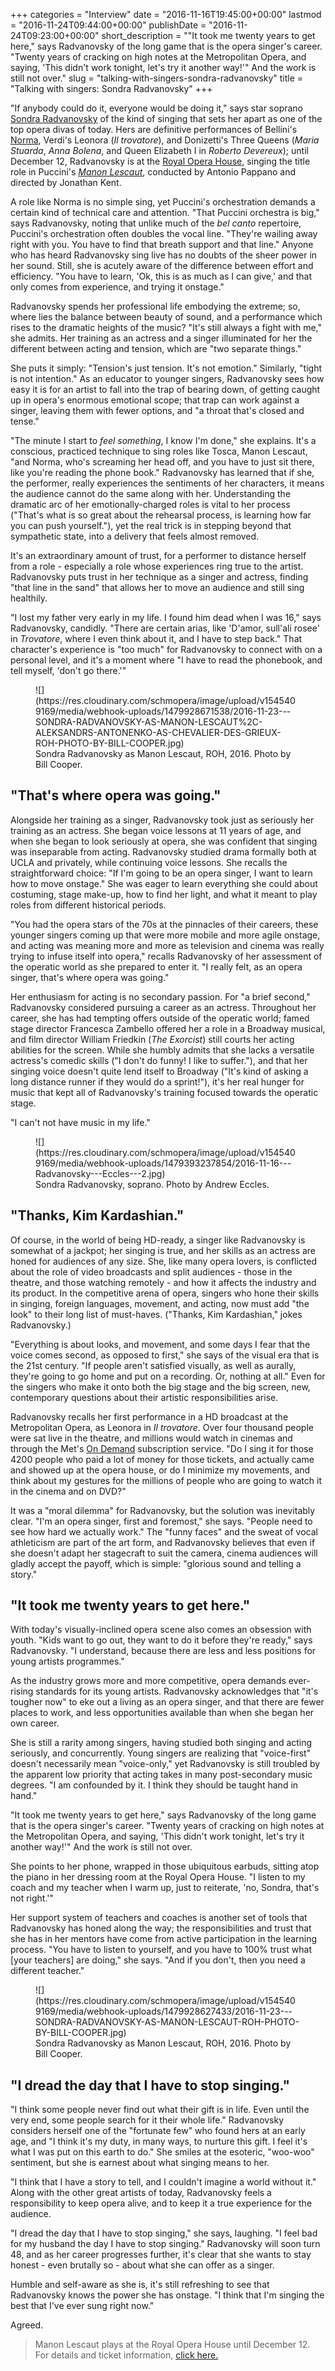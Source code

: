 +++
categories = "Interview"
date = "2016-11-16T19:45:00+00:00"
lastmod = "2016-11-24T09:44:00+00:00"
publishDate = "2016-11-24T09:23:00+00:00"
short_description = "&quot;It took me twenty years to get here,&quot; says Radvanovsky of the long game that is the opera singer&#039;s career. &quot;Twenty years of cracking on high notes at the Metropolitan Opera, and saying, &#039;This didn&#039;t work tonight, let&#039;s try it another way!&#039;&quot; And the work is still not over."
slug = "talking-with-singers-sondra-radvanovsky"
title = "Talking with singers: Sondra Radvanovsky"
+++

"If anybody could do it, everyone would be doing it," says star soprano [Sondra Radvanovsky](/scene/people/sondra-radvanovsky/) of the kind of singing that sets her apart as one of the top opera divas of today. Hers are definitive performances of Bellini's [Norma](/review-sondra-slays-in-bellini-masterwork/), Verdi's Leonora (*Il trovatore*), and Donizetti's Three Queens (*Maria Stuarda*, *Anna Bolena*, and Queen Elizabeth I in *Roberto Devereux*); until December 12, Radvanovsky is at the [Royal Opera House](/scene/companies/royal-opera-house/), singing the title role in Puccini's [*Manon Lescaut*](http://www.roh.org.uk/productions/manon-lescaut-by-jonathan-kent), conducted by Antonio Pappano and directed by Jonathan Kent.

A role like Norma is no simple sing, yet Puccini's orchestration demands a certain kind of technical care and attention. "That Puccini orchestra is big," says Radvanovsky, noting that unlike much of the *bel canto* repertoire, Puccini's orchestration often doubles the vocal line. "They're wailing away right with you. You have to find that breath support and that line." Anyone who has heard Radvanovsky sing live has no doubts of the sheer power in her sound. Still, she is acutely aware of the difference between effort and efficiency. "You have to learn, 'Ok, this is as much as I can give,' and that only comes from experience, and trying it onstage."

Radvanovsky spends her professional life embodying the extreme; so, where lies the balance between beauty of sound, and a performance which rises to the dramatic heights of the music? "It's still always a fight with me," she admits. Her training as an actress and a singer illuminated for her the different between acting and tension, which are "two separate things."

She puts it simply: "Tension's just tension. It's not emotion." Similarly, "tight is not intention." As an educator to younger singers, Radvanovsky sees how easy it is for an artist to fall into the trap of bearing down, of getting caught up in opera's enormous emotional scope; that trap can work against a singer, leaving them with fewer options, and "a throat that's closed and tense."

"The minute I start to *feel something*, I know I'm done," she explains. It's a conscious, practiced technique to sing roles like Tosca, Manon Lescaut, "and Norma, who's screaming her head off, and you have to just sit there, like you're reading the phone book." Radvanovsky has learned that if she, the performer, really experiences the sentiments of her characters, it means the audience cannot do the same along with her. Understanding the dramatic arc of her emotionally-charged roles is vital to her process ("That's what is so great about the rehearsal process, is learning how far you can push yourself."), yet the real trick is in stepping beyond that sympathetic state, into a delivery that feels almost removed. 

It's an extraordinary amount of trust, for a performer to distance herself from a role - especially a role whose experiences ring true to the artist. Radvanovsky puts trust in her technique as a singer and actress, finding "that line in the sand" that allows her to move an audience and still sing healthily.

"I lost my father very early in my life. I found him dead when I was 16," says Radvanovsky, candidly. "There are certain arias, like 'D'amor, sull'ali rosee' in *Trovatore*, where I even think about it, and I have to step back." That character's experience is "too much" for Radvanovsky to connect with on a personal level, and it's a moment where "I have to read the phonebook, and tell myself, 'don't go there.'"

<figure data-type="image">
![](https://res.cloudinary.com/schmopera/image/upload/v1545409169/media/webhook-uploads/1479928671538/2016-11-23---SONDRA-RADVANOVSKY-AS-MANON-LESCAUT%2C-ALEKSANDRS-ANTONENKO-AS-CHEVALIER-DES-GRIEUX-ROH-PHOTO-BY-BILL-COOPER.jpg)
<figcaption>Sondra Radvanovsky as Manon Lescaut, ROH, 2016. Photo by Bill Cooper.</figcaption>
</figure>

## "That's where opera was going."

Alongside her training as a singer, Radvanovsky took just as seriously her training as an actress. She began voice lessons at 11 years of age, and when she began to look seriously at opera, she was confident that singing was inseparable from acting. Radvanovsky studied drama formally both at UCLA and privately, while continuing voice lessons. She recalls the straightforward choice: "If I'm going to be an opera singer, I want to learn how to move onstage." She was eager to learn everything she could about costuming, stage make-up, how to find her light, and what it meant to play roles from different historical periods.

"You had the opera stars of the 70s at the pinnacles of their careers, these younger singers coming up that were more mobile and more agile onstage, and acting was meaning more and more as television and cinema was really trying to infuse itself into opera," recalls Radvanovsky of her assessment of the operatic world as she prepared to enter it. "I really felt, as an opera singer, that's where opera was going."

Her enthusiasm for acting is no secondary passion. For "a brief second," Radvanovsky considered pursuing a career as an actress. Throughout her career, she has had tempting offers outside of the operatic world; famed stage director Francesca Zambello offered her a role in a Broadway musical, and film director William Friedkin (*The Exorcist*) still courts her acting abilities for the screen. While she humbly admits that she lacks a versatile actress's comedic skills ("I don't do funny! I like to suffer."), and that her singing voice doesn't quite lend itself to Broadway ("It's kind of asking a long distance runner if they would do a sprint!"), it's her real hunger for music that kept all of Radvanovsky's training focused towards the operatic stage.

"I can't not have music in my life."

<figure data-type="image">
![](https://res.cloudinary.com/schmopera/image/upload/v1545409169/media/webhook-uploads/1479393237854/2016-11-16---Radvanovsky---Eccles---2.jpg)
<figcaption>Sondra Radvanovsky, soprano. Photo by Andrew Eccles.</figcaption>
</figure>

## "Thanks, Kim Kardashian."

Of course, in the world of being HD-ready, a singer like Radvanovsky is somewhat of a jackpot; her singing is true, and her skills as an actress are honed for audiences of any size. She, like many opera lovers, is conflicted about the role of video broadcasts and split audiences - those in the theatre, and those watching remotely - and how it affects the industry and its product. In the competitive arena of opera, singers who hone their skills in singing, foreign languages, movement, and acting, now must add "the look" to their long list of must-haves. ("Thanks, Kim Kardashian," jokes Radvanovsky.)

"Everything is about looks, and movement, and some days I fear that the voice comes second, as opposed to first," she says of the visual era that is the 21st century. "If people aren't satisfied visually, as well as aurally, they're going to go home and put on a recording. Or, nothing at all." Even for the singers who make it onto both the big stage and the big screen, new, contemporary questions about their artistic responsibilities arise.

Radvanovsky recalls her first performance in a HD broadcast at the Metropolitan Opera, as Leonora in *Il trovatore*. Over four thousand people were sat live in the theatre, and millions would watch in cinemas and through the Met's [On Demand](http://www.metopera.org/Season/On-Demand/) subscription service. "Do I sing it for those 4200 people who paid a lot of money for those tickets, and actually came and showed up at the opera house, or do I minimize my movements, and think about my gestures for the millions of people who are going to watch it in the cinema and on DVD?"

It was a "moral dilemma" for Radvanovsky, but the solution was inevitably clear. "I'm an opera singer, first and foremost," she says. "People need to see how hard we actually work." The "funny faces" and the sweat of vocal athleticism are part of the art form, and Radvanovsky believes that even if she doesn't adapt her stagecraft to suit the camera, cinema audiences will gladly accept the payoff, which is simple: "glorious sound and telling a story."

## "It took me twenty years to get here."

With today's visually-inclined opera scene also comes an obsession with youth. "Kids want to go out, they want to do it before they're ready," says Radvanovsky. "I understand, because there are less and less positions for young artists programmes."

As the industry grows more and more competitive, opera demands ever-rising standards for its young artists. Radvanovsky acknowledges that "it's tougher now" to eke out a living as an opera singer, and that there are fewer places to work, and less opportunities available than when she began her own career. 

She is still a rarity among singers, having studied both singing and acting seriously, and concurrently. Young singers are realizing that "voice-first" doesn't necessarily mean "voice-only," yet Radvanovsky is still troubled by the apparent low priority that acting takes in many post-secondary music degrees. "I am confounded by it. I think they should be taught hand in hand."

"It took me twenty years to get here," says Radvanovsky of the long game that is the opera singer's career. "Twenty years of cracking on high notes at the Metropolitan Opera, and saying, 'This didn't work tonight, let's try it another way!'" And the work is still not over.

She points to her phone, wrapped in those ubiquitous earbuds, sitting atop the piano in her dressing room at the Royal Opera House. "I listen to my coach and my teacher when I warm up, just to reiterate, 'no, Sondra, that's not right.'" 

Her support system of teachers and coaches is another set of tools that Radvanovsky has honed along the way; the responsibilities and trust that she has in her mentors have come from active participation in the learning process. "You have to listen to yourself, and you have to 100% trust what [your teachers] are doing," she says. "And if you don't, then you need a different teacher."

<figure data-type="image">
![](https://res.cloudinary.com/schmopera/image/upload/v1545409169/media/webhook-uploads/1479928627433/2016-11-23---SONDRA-RADVANOVSKY-AS-MANON-LESCAUT-ROH-PHOTO-BY-BILL-COOPER.jpg)
<figcaption>Sondra Radvanovsky as Manon Lescaut, ROH, 2016. Photo by Bill Cooper.</figcaption>
</figure>

## "I dread the day that I have to stop singing."

"I think some people never find out what their gift is in life. Even until the very end, some people search for it their whole life." Radvanovsky considers herself one of the "fortunate few" who found hers at an early age, and "I think it's my duty, in many ways, to nurture this gift. I feel it's what I was put on this earth to do." She smiles at the esoteric, "woo-woo" sentiment, but she is earnest about what singing means to her.

"I think that I have a story to tell, and I couldn't imagine a world without it." Along with the other great artists of today, Radvanovsky feels a responsibility to keep opera alive, and to keep it a true experience for the audience.

"I dread the day that I have to stop singing," she says, laughing. "I feel bad for my husband the day I have to stop singing." Radvanovsky will soon turn 48, and as her career progresses further, it's clear that she wants to stay honest - even brutally so - about what she can offer as a singer.

Humble and self-aware as she is, it's still refreshing to see that Radvanovsky knows the power she has onstage. "I think that I'm singing the best that I've ever sung right now."

Agreed.

>Manon Lescaut plays at the Royal Opera House until December 12. For details and ticket information, [click here.](http://www.roh.org.uk/productions/manon-lescaut-by-jonathan-kent)

